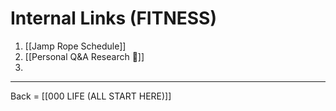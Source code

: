 # Internal Links (FITNESS)
1. [[Jamp Rope Schedule]]
2. [[Personal Q&A Research 🔗]]
3. 

-------------------------

Back = [[000 LIFE (ALL START HERE)]]

